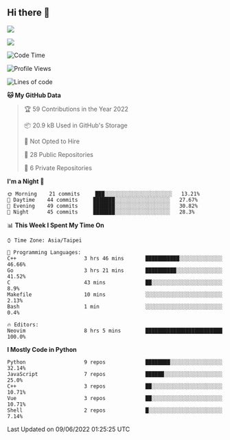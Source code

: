 ## Hi there 👋

![](https://github-readme-stats.vercel.app/api?username=CSY54&theme=nord&show_icons=true)

![](https://github-readme-stats.vercel.app/api/top-langs/?username=CSY54&theme=nord&layout=compact&card_width=445)

<!--START_SECTION:waka-->
![Code Time](http://img.shields.io/badge/Code%20Time-1%2C111%20hrs%2050%20mins-blue)

![Profile Views](http://img.shields.io/badge/Profile%20Views-7-blue)

![Lines of code](https://img.shields.io/badge/From%20Hello%20World%20I%27ve%20Written-107%20Thousand%20lines%20of%20code-blue)

**🐱 My GitHub Data** 

> 🏆 59 Contributions in the Year 2022
 > 
> 📦 20.9 kB Used in GitHub's Storage 
 > 
> 🚫 Not Opted to Hire
 > 
> 📜 28 Public Repositories 
 > 
> 🔑 6 Private Repositories  
 > 
**I'm a Night 🦉** 

```text
🌞 Morning    21 commits     ███░░░░░░░░░░░░░░░░░░░░░░   13.21% 
🌆 Daytime    44 commits     ███████░░░░░░░░░░░░░░░░░░   27.67% 
🌃 Evening    49 commits     ███████░░░░░░░░░░░░░░░░░░   30.82% 
🌙 Night      45 commits     ███████░░░░░░░░░░░░░░░░░░   28.3%

```


📊 **This Week I Spent My Time On** 

```text
⌚︎ Time Zone: Asia/Taipei

💬 Programming Languages: 
C++                      3 hrs 46 mins       ███████████░░░░░░░░░░░░░░   46.66% 
Go                       3 hrs 21 mins       ██████████░░░░░░░░░░░░░░░   41.52% 
C                        43 mins             ██░░░░░░░░░░░░░░░░░░░░░░░   8.9% 
Makefile                 10 mins             ░░░░░░░░░░░░░░░░░░░░░░░░░   2.13% 
Bash                     1 min               ░░░░░░░░░░░░░░░░░░░░░░░░░   0.4%

🔥 Editors: 
Neovim                   8 hrs 5 mins        █████████████████████████   100.0%

```

**I Mostly Code in Python** 

```text
Python                   9 repos             ████████░░░░░░░░░░░░░░░░░   32.14% 
JavaScript               7 repos             ██████░░░░░░░░░░░░░░░░░░░   25.0% 
C++                      3 repos             ██░░░░░░░░░░░░░░░░░░░░░░░   10.71% 
Vue                      3 repos             ██░░░░░░░░░░░░░░░░░░░░░░░   10.71% 
Shell                    2 repos             █░░░░░░░░░░░░░░░░░░░░░░░░   7.14%

```



 Last Updated on 09/06/2022 01:25:25 UTC
<!--END_SECTION:waka-->

<!--
**CSY54/CSY54** is a ✨ _special_ ✨ repository because its `README.md` (this file) appears on your GitHub profile.

Here are some ideas to get you started:

- 🔭 I’m currently working on ...
- 🌱 I’m currently learning ...
- 👯 I’m looking to collaborate on ...
- 🤔 I’m looking for help with ...
- 💬 Ask me about ...
- 📫 How to reach me: ...
- 😄 Pronouns: ...
- ⚡ Fun fact: ...
-->

